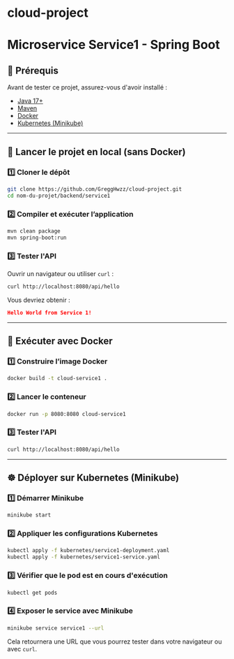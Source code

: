 # cloud-project

# Microservice Service1 - Spring Boot

## 📌 Prérequis
Avant de tester ce projet, assurez-vous d'avoir installé :
- [Java 17+](https://adoptium.net/)
- [Maven](https://maven.apache.org/download.cgi)
- [Docker](https://www.docker.com/)
- [Kubernetes (Minikube)](https://minikube.sigs.k8s.io/docs/start/)

---

## 🚀 Lancer le projet en local (sans Docker)
### 1️⃣ Cloner le dépôt
```bash
git clone https://github.com/GreggHwzz/cloud-project.git
cd nom-du-projet/backend/service1
```

### 2️⃣ Compiler et exécuter l’application
```bash
mvn clean package
mvn spring-boot:run
```

### 3️⃣ Tester l'API
Ouvrir un navigateur ou utiliser `curl` :
```bash
curl http://localhost:8080/api/hello
```
Vous devriez obtenir :
```json
Hello World from Service 1!
```

---

## 🐳 Exécuter avec Docker
### 1️⃣ Construire l’image Docker
```bash
docker build -t cloud-service1 .
```

### 2️⃣ Lancer le conteneur
```bash
docker run -p 8080:8080 cloud-service1
```

### 3️⃣ Tester l'API
```bash
curl http://localhost:8080/api/hello
```

---

## ☸️ Déployer sur Kubernetes (Minikube)
### 1️⃣ Démarrer Minikube
```bash
minikube start
```

### 2️⃣ Appliquer les configurations Kubernetes
```bash
kubectl apply -f kubernetes/service1-deployment.yaml
kubectl apply -f kubernetes/service1-service.yaml
```

### 3️⃣ Vérifier que le pod est en cours d'exécution
```bash
kubectl get pods
```

### 4️⃣ Exposer le service avec Minikube
```bash
minikube service service1 --url
```
Cela retournera une URL que vous pourrez tester dans votre navigateur ou avec `curl`.


